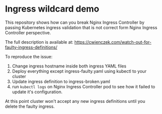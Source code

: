 # Ingress wildcard demo

This repository shows how can you break Nginx Ingress Controller by passing Kubernetes ingress validation that is not correct form Nginx Ingress Controller perspective. 

The full description is available at: https://cwienczek.com/watch-out-for-faulty-ingress-definitions/

To reproduce the issue:

1. Change ingress hostname inside both ingress YAML files
2. Deploy everything except ingress-faulty.yaml using kubectl to your cluster
3. Update ingress definition to ingress-broken.yaml
4. run `kubectl logs` on Nginx Ingress Controller pod to see how it failed to update it's configuration. 

At this point cluster won't accept any new ingress definitions until you delete the faulty ingress.
